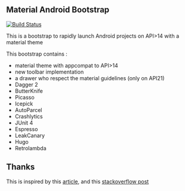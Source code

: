 ## Material Android Bootstrap 

[![Build Status](https://travis-ci.org/code-troopers/material-android-bootstrap.svg?branch=master)](https://travis-ci.org/code-troopers/material-android-bootstrap)

This is a bootstrap to rapidly launch Android projects on API>14 with a material theme

This bootstrap contains :

* material theme with appcompat to API>14
* new toolbar implementation
* a drawer who respect the material guidelines (only on API21)
* Dagger 2
* ButterKnife
* Picasso
* Icepick
* AutoParcel
* Crashlytics
* JUnit 4
* Espresso
* LeakCanary
* Hugo
* Retrolambda

## Thanks

This is inspired by this [article](http://antonioleiva.com/material-design-everywhere/), and this [stackoverflow post](http://stackoverflow.com/questions/26745300/navigation-drawer-semi-transparent-over-status-bar-not-working)


